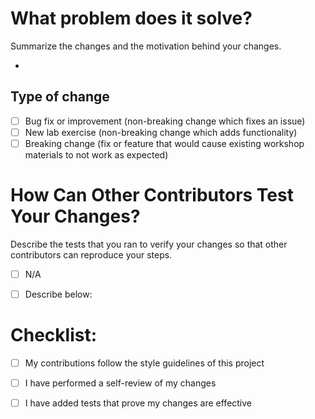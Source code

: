 # What problem does it solve?

Summarize the changes and the motivation behind your changes. 

- 

## Type of change

- [ ] Bug fix or improvement (non-breaking change which fixes an issue)
- [ ] New lab exercise (non-breaking change which adds functionality)
- [ ] Breaking change (fix or feature that would cause existing workshop materials to not work as expected)

# How Can Other Contributors Test Your Changes?

Describe the tests that you ran to verify your changes so that other contributors can reproduce your steps. 

- [ ] N/A
- [ ] Describe below:


# Checklist:

- [ ] My contributions follow the style guidelines of this project
- [ ] I have performed a self-review of my changes
- [ ] I have added tests that prove my changes are effective

